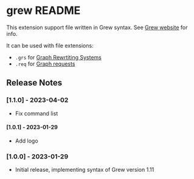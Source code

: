 # grew README

This extension support file written in Grew syntax.
See [Grew website](https://grew.fr) for info.

It can be used with file extensions:
 - `.grs` for [Graph Rewrtiting Systems](https://grew.fr/doc/grs/)
 - `.req` for [Graph requests](https://grew.fr/doc/request/)

## Release Notes

### [1.1.0] - 2023-04-02
- Fix command list

#### [1.0.1] - 2023-01-29
- Add logo

### [1.0.0] - 2023-01-29
- Initial release, implementing syntax of Grew version 1.11
